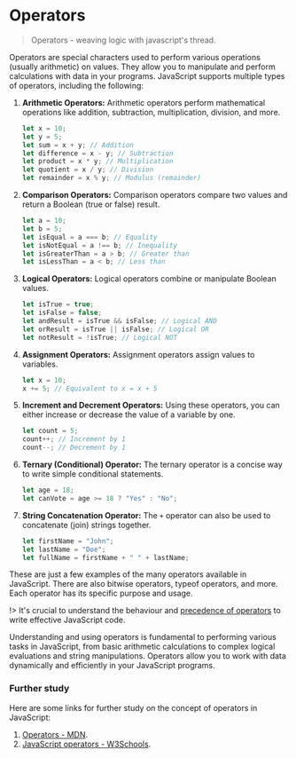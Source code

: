 # Operators

> Operators - weaving logic with javascript's thread.

Operators are special characters used to perform various operations (usually arithmetic) on values. They allow you to manipulate and perform calculations with data in your programs. JavaScript supports multiple types of operators, including the following:

1. **Arithmetic Operators:** Arithmetic operators perform mathematical operations like addition, subtraction, multiplication, division, and more.

   ```javascript
   let x = 10;
   let y = 5;
   let sum = x + y; // Addition
   let difference = x - y; // Subtraction
   let product = x * y; // Multiplication
   let quotient = x / y; // Division
   let remainder = x % y; // Modulus (remainder)
   ```

2. **Comparison Operators:** Comparison operators compare two values and return a Boolean (true or false) result.

   ```javascript
   let a = 10;
   let b = 5;
   let isEqual = a === b; // Equality
   let isNotEqual = a !== b; // Inequality
   let isGreaterThan = a > b; // Greater than
   let isLessThan = a < b; // Less than
   ```

3. **Logical Operators:** Logical operators combine or manipulate Boolean values.

   ```javascript
   let isTrue = true;
   let isFalse = false;
   let andResult = isTrue && isFalse; // Logical AND
   let orResult = isTrue || isFalse; // Logical OR
   let notResult = !isTrue; // Logical NOT
   ```

4. **Assignment Operators:** Assignment operators assign values to variables.

   ```javascript
   let x = 10;
   x += 5; // Equivalent to x = x + 5
   ```

5. **Increment and Decrement Operators:** Using these operators, you can either increase or decrease the value of a variable by one.

   ```javascript
   let count = 5;
   count++; // Increment by 1
   count--; // Decrement by 1
   ```

6. **Ternary (Conditional) Operator:** The ternary operator is a concise way to write simple conditional statements.

   ```javascript
   let age = 18;
   let canVote = age >= 18 ? "Yes" : "No";
   ```

7. **String Concatenation Operator:** The `+` operator can also be used to concatenate (join) strings together.

   ```javascript
   let firstName = "John";
   let lastName = "Doe";
   let fullName = firstName + " " + lastName;
   ```

These are just a few examples of the many operators available in JavaScript. There are also bitwise operators, typeof operators, and more. Each operator has its specific purpose and usage.

!> It's crucial to understand the behaviour and [precedence of operators](https://developer.mozilla.org/en-US/docs/Web/JavaScript/Reference/Operators/Operator_precedence) to write effective JavaScript code.

Understanding and using operators is fundamental to performing various tasks in JavaScript, from basic arithmetic calculations to complex logical evaluations and string manipulations. Operators allow you to work with data dynamically and efficiently in your JavaScript programs.

### Further study

Here are some links for further study on the concept of operators in JavaScript:

1. [Operators - MDN](https://developer.mozilla.org/en-US/docs/Web/JavaScript/Guide/Expressions_and_Operators).
2. [JavaScript operators - W3Schools](https://www.w3schools.com/js/js_operators.asp).
